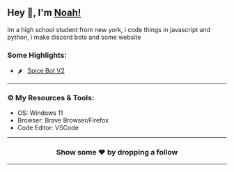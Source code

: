 ## Hey 👋, I'm [Noah!](https://spicedevelopment.com/)

Im a high school student from new york, i code things in javascript and python, i make discord bots and some website

### Some Highlights:

- 🌶️ &nbsp; [Spice Bot V2](https://github.com/spiceythedev/Spice-Bot)
---

### ⚙️ My Resources & Tools:

- OS: Windows 11
- Browser: Brave Browser/Firefox
- Code Editor: VSCode
---

<h3 align=center>Show some ❤️ by dropping a follow</h3>

---
